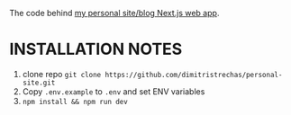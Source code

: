 The code behind [my personal site/blog Next.js web app](https://www.dimitristrechas.com).

# INSTALLATION NOTES

1. clone repo `git clone https://github.com/dimitristrechas/personal-site.git`
2. Copy `.env.example` to `.env` and set ENV variables
3. `npm install && npm run dev`
